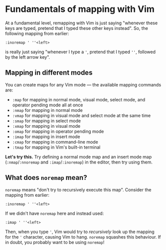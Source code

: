# Fundamentals of mapping with Vim

At a fundamental level, remapping with Vim is just saying "whenever these keys are typed, pretend that I typed these other keys instead". So, the following mapping from earlier:

    :inoremap ' ''<left>

is really just saying "whenever I type a `'`, pretend that I typed `''`, followed by the left arrow key".

## Mapping in different modes

You can create maps for any Vim mode — the available mapping commands are:

- `:map` for mapping in normal mode, visual mode, select mode, and operator pending mode all at once
- `:nmap` for mapping in normal mode
- `:vmap` for mapping in visual mode and select mode at the same time
- `:smap` for mapping in select mode
- `:xmap` for mapping in visual mode
- `:omap` for mapping in operator pending mode
- `:imap` for mapping in insert mode
- `:cmap` for mapping in command-line mode
- `:tmap` for mapping in Vim's built-in terminal

**Let's try this.** Try defining a normal mode map and an insert mode map (`:nmap`/`:nnoremap` and `:imap`/`:inoremap`) in the editor, then try using them.

## What does `noremap` mean?

`noremap` means "don't try to recursively execute this map". Consider the mapping from earlier:

    :inoremap ' ''<left>

If we didn't have `noremap` here and instead used:

    :imap ' ''<left>

Then, when you type `'`, Vim would try to _recursively_ look up the mapping for the `'` character, causing Vim to hang. `noremap` squashes this behaviour. If in doubt, you probably want to be using `noremap`!
